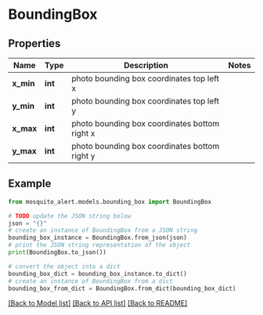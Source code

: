 # BoundingBox


## Properties

Name | Type | Description | Notes
------------ | ------------- | ------------- | -------------
**x_min** | **int** | photo bounding box coordinates top left x | 
**y_min** | **int** | photo bounding box coordinates top left y | 
**x_max** | **int** | photo bounding box coordinates bottom right x | 
**y_max** | **int** | photo bounding box coordinates bottom right y | 

## Example

```python
from mosquito_alert.models.bounding_box import BoundingBox

# TODO update the JSON string below
json = "{}"
# create an instance of BoundingBox from a JSON string
bounding_box_instance = BoundingBox.from_json(json)
# print the JSON string representation of the object
print(BoundingBox.to_json())

# convert the object into a dict
bounding_box_dict = bounding_box_instance.to_dict()
# create an instance of BoundingBox from a dict
bounding_box_from_dict = BoundingBox.from_dict(bounding_box_dict)
```
[[Back to Model list]](../README.md#documentation-for-models) [[Back to API list]](../README.md#documentation-for-api-endpoints) [[Back to README]](../README.md)


